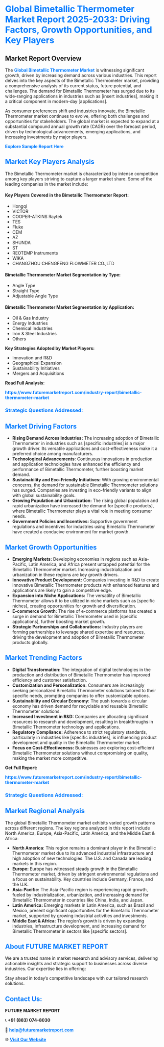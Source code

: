 <h1 style="color: #007BFF;">Global Bimetallic Thermometer Market Report 2025-2033: Driving Factors, Growth Opportunities, and Key Players</h1>

<section id="overview">
<h2>Market Report Overview</h2>
<p>The <a href="https://www.futuremarketreport.com/industry-report/bimetallic-thermometer-market" style="color: #007BFF; text-decoration: none;"><strong>Global Bimetallic Thermometer Market</strong></a> is witnessing significant growth, driven by increasing demand across various industries. This report delves into the key aspects of the Bimetallic Thermometer market, providing a comprehensive analysis of its current status, future potential, and challenges. The demand for Bimetallic Thermometer has surged due to its wide-ranging applications in industries such as [insert industries], making it a critical component in modern-day [applications].</p>
<p>As consumer preferences shift and industries innovate, the Bimetallic Thermometer market continues to evolve, offering both challenges and opportunities for stakeholders. The global market is expected to expand at a substantial compound annual growth rate (CAGR) over the forecast period, driven by technological advancements, emerging applications, and increasing investments by major players.</p>
</section>

<section id="overview">
<p><a href="https://www.futuremarketreport.com/request-sample/reportId=88343" style="color: #007BFF; text-decoration: none;"><strong>Explore Sample Report Here</strong></a></p>
</section>

<section id="key-players">
<h2 style="color: #007BFF;">Market Key Players Analysis</h2>
<p>The Bimetallic Thermometer market is characterized by intense competition among key players striving to capture a larger market share. Some of the leading companies in the market include:</p>
<h4>Key Players Covered in the Bimetallic Thermometer Report:</h4>
<ul><li>Hongqi</li><li>VICTOR</li><li>COOPER-ATKINS Raytek</li><li>TES</li><li>Fluke</li><li>CEM</li><li>AZ</li><li>SHUNDA</li><li>ST</li><li>REOTEMP Instruments</li><li>WIKA</li><li>CHANGZHOU CHENGFENG FLOWMETER CO.,LTD</li></ul>
<h4>Bimetallic Thermometer Market Segmentation by Type:</h4>
<ul><li>Angle Type</li><li>Straight Type</li><li>Adjustable Angle Type</li></ul>

<h4>Bimetallic Thermometer Market Segmentation by Application:</h4>
<ul><li>Oil &amp; Gas Industry</li><li>Energy Industries</li><li>Chemical Industries</li><li>Iron &amp; Steel Industries</li><li>Others</li></ul>
<p><strong>Key Strategies Adopted by Market Players:</strong></p>
<ul>
<li>Innovation and R&D</li>
<li>Geographical Expansion</li>
<li>Sustainability Initiatives</li>
<li>Mergers and Acquisitions</li>
</ul>
</section>

<section>
<p><strong>Read Full Analysis: </strong></p><a href="https://www.futuremarketreport.com/industry-report/bimetallic-thermometer-market" style="color: #007BFF; text-decoration: none;"><strong>https://www.futuremarketreport.com/industry-report/bimetallic-thermometer-market</strong></a>
<h3 style="color: #007BFF;">Strategic Questions Addressed:</h3>
</section>

<section id="driving-factors">
<h2 style="color: #007BFF;">Market Driving Factors</h2>
<ul>
<li><strong>Rising Demand Across Industries:</strong> The increasing adoption of Bimetallic Thermometer in industries such as [specific industries] is a major growth driver. Its versatile applications and cost-effectiveness make it a preferred choice among manufacturers.</li>
<li><strong>Technological Advancements:</strong> Continuous innovations in production and application technologies have enhanced the efficiency and performance of Bimetallic Thermometer, further boosting market demand.</li>
<li><strong>Sustainability and Eco-Friendly Initiatives:</strong> With growing environmental concerns, the demand for sustainable Bimetallic Thermometer solutions has surged. Companies are investing in eco-friendly variants to align with global sustainability goals.</li>
<li><strong>Growing Population and Urbanization:</strong> The rising global population and rapid urbanization have increased the demand for [specific products], where Bimetallic Thermometer plays a vital role in meeting consumer needs.</li>
<li><strong>Government Policies and Incentives:</strong> Supportive government regulations and incentives for industries using Bimetallic Thermometer have created a conducive environment for market growth.</li>
</ul>
</section>

<section id="growth-opportunities">
<h2 style="color: #007BFF;">Market Growth Opportunities</h2>
<ul>
<li><strong>Emerging Markets:</strong> Developing economies in regions such as Asia-Pacific, Latin America, and Africa present untapped potential for the Bimetallic Thermometer market. Increasing industrialization and urbanization in these regions are key growth drivers.</li>
<li><strong>Innovative Product Development:</strong> Companies investing in R&D to create innovative Bimetallic Thermometer products with enhanced features and applications are likely to gain a competitive edge.</li>
<li><strong>Expansion into Niche Applications:</strong> The versatility of Bimetallic Thermometer allows it to be utilized in niche markets such as [specific niches], creating opportunities for growth and diversification.</li>
<li><strong>E-commerce Growth:</strong> The rise of e-commerce platforms has created a surge in demand for Bimetallic Thermometer used in [specific applications], further boosting market growth.</li>
<li><strong>Strategic Partnerships and Collaborations:</strong> Industry players are forming partnerships to leverage shared expertise and resources, driving the development and adoption of Bimetallic Thermometer products globally.</li>
</ul>
</section>

<section id="trending-factors">
<h2 style="color: #007BFF;">Market Trending Factors</h2>
<ul>
<li><strong>Digital Transformation:</strong> The integration of digital technologies in the production and distribution of Bimetallic Thermometer has improved efficiency and customer satisfaction.</li>
<li><strong>Customization and Personalization:</strong> Consumers are increasingly seeking personalized Bimetallic Thermometer solutions tailored to their specific needs, prompting companies to offer customizable options.</li>
<li><strong>Sustainability and Circular Economy:</strong> The push towards a circular economy has driven demand for recyclable and reusable Bimetallic Thermometer solutions.</li>
<li><strong>Increased Investment in R&D:</strong> Companies are allocating significant resources to research and development, resulting in breakthroughs in Bimetallic Thermometer technology and applications.</li>
<li><strong>Regulatory Compliance:</strong> Adherence to strict regulatory standards, particularly in industries like [specific industries], is influencing product development and quality in the Bimetallic Thermometer market.</li>
<li><strong>Focus on Cost-Effectiveness:</strong> Businesses are exploring cost-efficient Bimetallic Thermometer solutions without compromising on quality, making the market more competitive.</li>
</ul>
</section>

<section>
<p><strong>Get Full Report: </strong></p><a href="https://www.futuremarketreport.com/industry-report/bimetallic-thermometer-market" style="color: #007BFF; text-decoration: none;"><strong>https://www.futuremarketreport.com/industry-report/bimetallic-thermometer-market</strong></a>
<h3 style="color: #007BFF;">Strategic Questions Addressed:</h3>
</section>


<section id="regional-analysis">
<h2 style="color: #007BFF;">Market Regional Analysis</h2>
<p>The global Bimetallic Thermometer market exhibits varied growth patterns across different regions. The key regions analyzed in this report include North America, Europe, Asia-Pacific, Latin America, and the Middle East & Africa:</p>
<ul>
<li><strong>North America:</strong> This region remains a dominant player in the Bimetallic Thermometer market due to its advanced industrial infrastructure and high adoption of new technologies. The U.S. and Canada are leading markets in this region.</li>
<li><strong>Europe:</strong> Europe has witnessed steady growth in the Bimetallic Thermometer market, driven by stringent environmental regulations and a focus on sustainability. Key countries include Germany, France, and the U.K.</li>
<li><strong>Asia-Pacific:</strong> The Asia-Pacific region is experiencing rapid growth, fueled by industrialization, urbanization, and increasing demand for Bimetallic Thermometer in countries like China, India, and Japan.</li>
<li><strong>Latin America:</strong> Emerging markets in Latin America, such as Brazil and Mexico, present significant opportunities for the Bimetallic Thermometer market, supported by growing industrial activities and investments.</li>
<li><strong>Middle East & Africa:</strong> The region’s growth is driven by expanding industries, infrastructure development, and increasing demand for Bimetallic Thermometer in sectors like [specific sectors].</li>
</ul>
</section>

<footer>
<h2 style="color: #007BFF;">About FUTURE MARKET REPORT</h2>
<p>We are a trusted name in market research and advisory services, delivering actionable insights and strategic support to businesses across diverse industries. Our expertise lies in offering:</p>

<p>Stay ahead in today’s competitive landscape with our tailored research solutions.</p>

<h2 style="color: #007BFF;">Contact Us:</h2>
<p><strong>FUTURE MARKET REPORT</strong></p>
<p>📞 <strong>+91 (883) 074-8030</strong></p>
<p>📧 <strong><a href="mailto:help@futuremarketreport.com" style="color: #007BFF;">help@futuremarketreport.com</a></strong></p>
<p>🌐 <strong><a href="https://www.futuremarketreport.com/" style="color: #007BFF;">Visit Our Website</a></strong></p>
</footer>